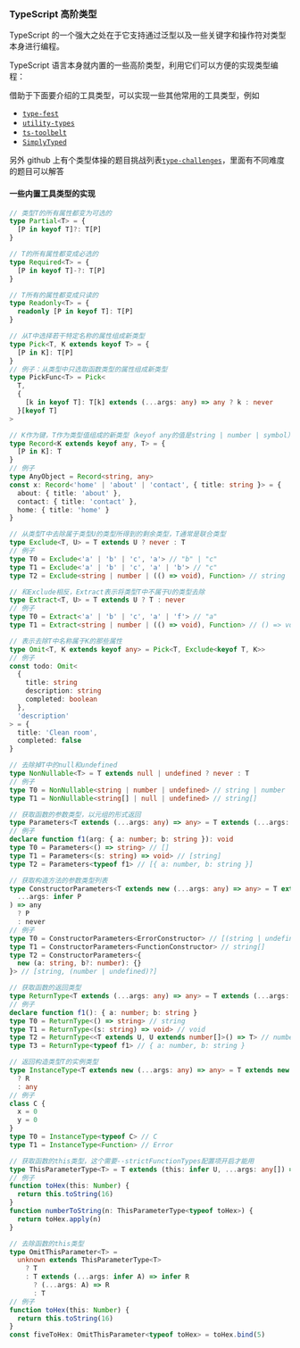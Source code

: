 [meta]: typescript "title: 'Typescript高阶类型', keywords: 'high, senior, type', date: '2020-08-03'"

### TypeScript 高阶类型

TypeScript 的一个强大之处在于它支持通过泛型以及一些关键字和操作符对类型本身进行编程。

TypeScript 语言本身就内置的一些高阶类型，利用它们可以方便的实现类型编程：

借助于下面要介绍的工具类型，可以实现一些其他常用的工具类型，例如

- [`type-fest`](https://github.com/sindresorhus/type-fest)
- [`utility-types`](https://github.com/piotrwitek/utility-types)
- [`ts-toolbelt`](https://github.com/millsp/ts-toolbelt)
- [`SimplyTyped`](https://github.com/andnp/SimplyTyped)

另外 github 上有个类型体操的题目挑战列表[`type-challenges`](https://github.com/type-challenges/type-challenges)，里面有不同难度的题目可以解答

#### 一些内置工具类型的实现

```typescript
// 类型T的所有属性都变为可选的
type Partial<T> = {
  [P in keyof T]?: T[P]
}

// T的所有属性都变成必选的
type Required<T> = {
  [P in keyof T]-?: T[P]
}

// T所有的属性都变成只读的
type Readonly<T> = {
  readonly [P in keyof T]: T[P]
}
```

```typescript
// 从T中选择若干特定名称的属性组成新类型
type Pick<T, K extends keyof T> = {
  [P in K]: T[P]
}
// 例子：从类型中只选取函数类型的属性组成新类型
type PickFunc<T> = Pick<
  T,
  {
    [k in keyof T]: T[k] extends (...args: any) => any ? k : never
  }[keyof T]
>

// K作为键，T作为类型值组成的新类型（keyof any的值是string | number | symbol）
type Record<K extends keyof any, T> = {
  [P in K]: T
}
// 例子
type AnyObject = Record<string, any>
const x: Record<'home' | 'about' | 'contact', { title: string }> = {
  about: { title: 'about' },
  contact: { title: 'contact' },
  home: { title: 'home' }
}

// 从类型T中去除属于类型U的类型所得到的剩余类型，T通常是联合类型
type Exclude<T, U> = T extends U ? never : T
// 例子
type T0 = Exclude<'a' | 'b' | 'c', 'a'> // "b" | "c"
type T1 = Exclude<'a' | 'b' | 'c', 'a' | 'b'> // "c"
type T2 = Exclude<string | number | (() => void), Function> // string | number

// 和Exclude相反，Extract表示将类型T中不属于U的类型去除
type Extract<T, U> = T extends U ? T : never
// 例子
type T0 = Extract<'a' | 'b' | 'c', 'a' | 'f'> // "a"
type T1 = Extract<string | number | (() => void), Function> // () => void

// 表示去除T中名称属于K的那些属性
type Omit<T, K extends keyof any> = Pick<T, Exclude<keyof T, K>>
// 例子
const todo: Omit<
  {
    title: string
    description: string
    completed: boolean
  },
  'description'
> = {
  title: 'Clean room',
  completed: false
}

// 去除掉T中的null和undefined
type NonNullable<T> = T extends null | undefined ? never : T
// 例子
type T0 = NonNullable<string | number | undefined> // string | number
type T1 = NonNullable<string[] | null | undefined> // string[]
```

```typescript
// 获取函数的参数类型，以元组的形式返回
type Parameters<T extends (...args: any) => any> = T extends (...args: infer P) => any ? P : never
// 例子
declare function f1(arg: { a: number; b: string }): void
type T0 = Parameters<() => string> // []
type T1 = Parameters<(s: string) => void> // [string]
type T2 = Parameters<typeof f1> // [{ a: number, b: string }]

// 获取构造方法的参数类型列表
type ConstructorParameters<T extends new (...args: any) => any> = T extends new (
  ...args: infer P
) => any
  ? P
  : never
// 例子
type T0 = ConstructorParameters<ErrorConstructor> // [(string | undefined)?]
type T1 = ConstructorParameters<FunctionConstructor> // string[]
type T2 = ConstructorParameters<{
  new (a: string, b?: number): {}
}> // [string, (number | undefined)?]

// 获取函数的返回类型
type ReturnType<T extends (...args: any) => any> = T extends (...args: any) => infer R ? R : any
// 例子
declare function f1(): { a: number; b: string }
type T0 = ReturnType<() => string> // string
type T1 = ReturnType<(s: string) => void> // void
type T2 = ReturnType<<T extends U, U extends number[]>() => T> // number[]
type T3 = ReturnType<typeof f1> // { a: number, b: string }

// 返回构造类型T的实例类型
type InstanceType<T extends new (...args: any) => any> = T extends new (...args: any) => infer R
  ? R
  : any
// 例子
class C {
  x = 0
  y = 0
}
type T0 = InstanceType<typeof C> // C
type T1 = InstanceType<Function> // Error

// 获取函数的this类型，这个需要--strictFunctionTypes配置项开启才能用
type ThisParameterType<T> = T extends (this: infer U, ...args: any[]) => any ? U : unknown
// 例子
function toHex(this: Number) {
  return this.toString(16)
}
function numberToString(n: ThisParameterType<typeof toHex>) {
  return toHex.apply(n)
}

// 去除函数的this类型
type OmitThisParameter<T> =
  unknown extends ThisParameterType<T>
    ? T
    : T extends (...args: infer A) => infer R
      ? (...args: A) => R
      : T
// 例子
function toHex(this: Number) {
  return this.toString(16)
}
const fiveToHex: OmitThisParameter<typeof toHex> = toHex.bind(5)
```
